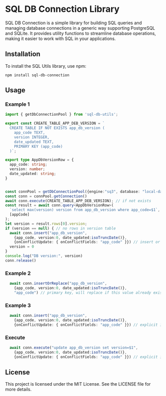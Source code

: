 # SQL DB Connection Library

SQL DB Connection is a simple library for building SQL queries and managing database connections in a generic way
supporting PostgreSQL and SQLite. It provides utility functions to streamline database operations,
making it easier to work with SQL in your applications.

## Installation

To install the SQL Utils library, use npm:

```
npm install sql-db-connection
```

## Usage

### Example 1

```typescript
import { getDbConnectionPool } from 'sql-db-utils';

export const CREATE_TABLE_APP_DEB_VERSION = `
  CREATE TABLE IF NOT EXISTS app_db_version (
    app_code TEXT,
    version INTEGER,
    date_updated TEXT,
    PRIMARY KEY (app_code)
  )`;

export type AppDbVersionRow = {
  app_code: string;
  version: number;
  date_updated: string;
}


const connPool = getDbConnectionPool({engine:"sq3", database: "local-database.sq3"})
const conn = connPool.getConnection()
await conn.execute(CREATE_TABLE_APP_DEB_VERSION); // if not exists
const result = await conn.query<AppDbVersionRow>(
  `select max(version) version from app_db_version where app_code=$1`,
  [appCode]
);
let version = result.rows[0].version;
if (version == null) { // no rows in version table
  await conn.insert("app_db_version",
    {app_code, version:0, date_updated:isoTruncDate()},
    {onConflictUpdate: { onConflictFields: "app_code" }}) // insert or replace
  version = 0
}
console.log("DB version:", version)
conn.release()
```

### Example 2

```typescript
  await conn.insertOrReplace("app_db_version",
    {app_code, version:0, date_updated:isoTruncDate()},
    "app_code") // primary key, will replace if this value already exists
```

### Example 3

```typescript
  await conn.insert("app_db_version",
    {app_code, version:0, date_updated:isoTruncDate()},
    {onConflictUpdate: { onConflictFields: "app_code" }}) // explicit insert or replace
```

### Execute

```typescript
  await conn.execute("update app_db_version set version=$1",
    {app_code, version:0, date_updated:isoTruncDate()},
    {onConflictUpdate: { onConflictFields: "app_code" }}) // explicit insert or replace
```

## License

This project is licensed under the MIT License. See the LICENSE file for more details.
